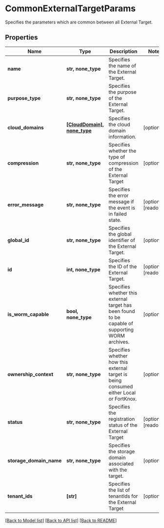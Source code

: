 # CommonExternalTargetParams

Specifies the parameters which are common between all External Target.

## Properties
Name | Type | Description | Notes
------------ | ------------- | ------------- | -------------
**name** | **str, none_type** | Specifies the name of the External Target. | 
**purpose_type** | **str, none_type** | Specifies the purpose of the External Target. | 
**cloud_domains** | [**[CloudDomain], none_type**](CloudDomain.md) | Specifies the cloud domain information. | [optional] 
**compression** | **str, none_type** | Specifies whether the type of compression of the External Target | [optional] 
**error_message** | **str, none_type** | Specifies the error message if the event is in failed state. | [optional] [readonly] 
**global_id** | **str, none_type** | Specifies the global identifier of the External Target. | [optional] 
**id** | **int, none_type** | Specifies the ID of the External Target. | [optional] [readonly] 
**is_worm_capable** | **bool, none_type** | Specifies whether this external target has been found to be capable of supporting WORM archives. | [optional] 
**ownership_context** | **str, none_type** | Specifies whether how this external target is being consumed either Local or FortKnox. | [optional] 
**status** | **str, none_type** | Specifies the registration status of the External Target | [optional] [readonly] 
**storage_domain_name** | **str, none_type** | Specifies the storage domain associated with the target. | [optional] 
**tenant_ids** | **[str]** | Specifies the list of tenantIds for the External Target | [optional] 

[[Back to Model list]](../README.md#documentation-for-models) [[Back to API list]](../README.md#documentation-for-api-endpoints) [[Back to README]](../README.md)


